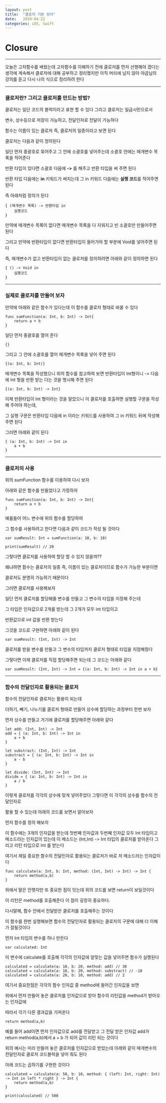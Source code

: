 ```yaml
---
layout: post
title:  "클로저 기본 정리"
date:   2019-04-22
categories: iOS, Swift
---
```


# Closure
---

오늘은 고차함수를 배웠는데 고차함수를 이해하기 전에 클로저를 먼저 선행해야 겠다는 생각에
계속해서 클로저에 대해 공부하고 정리했지만 아직 머리에 남지 않아 야곰님의 강의를 듣고 다시 나의 식으로 정리하려 한다

---

### 클로저란? 그리고 클로저를 만드는 방법?

클로저는 일단 코드의 블럭이라고 표현 할 수 있다 그리고 클로저는 일급시민으로서

변수, 상수등으로 저장이 가능하고, 전달인자로 전달이 가능하다

함수는 이름이 있는 클로저 즉, 클로저의 일종이라고 보면 된다

클로저는 다음과 같이 정의된다

일단 먼저 중괄호로 묶어주고 그 안에 소괄호를 넣어주는데 소괄호 안에는 매개변수 목록을 적어준다

반환 타입이 있다면 소괄호 다음에 **->** 를 해주고 반환 타입을 써 주면 된다

반환 타입 다음에는 **in** 키워드가 써지는데 그 in 키워드 다음에는 **실행 코드**를 적어주면 된다

즉 아래처럼 정의가 된다

```
{ (매개변수 목록) -> 반환타입 in
    실행코드
}
```

만약에 매개변수 목록이 없다면 매개변수 목록을 다 지워지고 빈 소괄호만 만들어주면 된다

그리고 만약에 반환타입이 없다면 반환타입이 들어가야 할 부분에 Void를 넣어주면 된다


즉, 매개변수가 없고 반환타입이 없는 클로저를 정의하려면 아래와 같이 정의하면 된다

```
{ () -> Void in
    실행코드
}
```

---

### 실제로 클로저를 만들어 보자

만약에 아래와 같은 함수가 있다는데 이 함수를 클로저 형태로 바꿀 수 있다

```
func sumFunction(a: Int, b: Int) -> Int{
    return a + b
}
```

일단 먼저 중괄호를 열어 준다

```
{}
```

그리고 그 안에 소괄호를 열어 매개변수 목록을 넣어 주면 된다

```
{(a: Int, b: Int)}
```

매개변수 목록을 작성했으니 위의 함수를 참고하여 보면 반환타입이 Int형이니 -> 다음에 Int 형을 반환 받는 다는 것을 명시해 주면 된다

```
{(a: Int, b: Int) -> Int}
```

이제 반환타입이 Int 형이라는 것을 알았으니 이 클로저를 호출하면 실행할 구문을 작성해 주어야 하는데, 

그 실행 구문은 반환타입 다음에 in 이라는 키워드를 사용하여 그 in 키워드 뒤에 작성해 주면 된다

그러면 아래와 같이 된다

```
{ (a: Int, b: Int) -> Int in
    a + b
}
```

---

### 클로저의 사용

위의 sumFunction 함수를 이용하여 다시 보자

아래와 같은 함수를 만들었다고 가정하자

```
func sumFunction(a: Int, b: Int) -> Int{
    return a + b
}
```

예를들어 어느 변수에 위의 함수를 할당하여 

그 함수를 사용하려고 한다면 다음과 같이 코드가 작성 될 것이다

```
var sumResult: Int = sumFunction(a: 10, b: 10)

print(sumResult) // 20
```

그렇다면 클로저를 사용하여 할당 할 수 있지 않을까??

왜냐하면 함수는 클로저의 일종 즉, 이름이 있는 클로저이므로 함수가 가능한 부분이면

클로저도 분명히 가능하기 때문이다

그러면 클로저를 사용해보자

일단 먼저 클로저를 할당해줄 변수를 만들고 그 변수의 타입을 지정해 주는데

그 타입은 인자값으로 2개를 받는데 그 2개가 모두 int 타입이고

반환값으로 int 값을 반환 받는다

그것을 코드로 구현하면 아래와 같이 된다

```
var sumResult: (Int, Int) -> Int
```

클로저를 받을 변수를 만들고 그 변수의 타입까지 클로저 형태로 타입을 지정해줬다

그렇다면 이제 클로저를 직접 할당해주면 되는데 그 코드는 아래와 같다

```
var sumResult: (Int, Int) -> Int = {(a: Int, b: Int) -> Int in a + b}
```

---

### 함수의 전달인자로 활용되는 클로저

함수의 전달인자로 클로저는 활용이 되는데

더하기, 빼기, 나누기를 클로저 형태로 만들어 상수에 할당하는 과정부터 한번 보자

먼저 상수를 만들고 거기에 클로저를 할당해주면 아래와 같다

```
let add: (Int, Int) -> Int
add = { (a: Int, b: Int) -> Int in 
    a + b
}

let substract: (Int, Int) -> Int
substract = { (a: Int, b: Int) -> Int in
    a - b
}

let divide: (Int, Int) -> Int
divide = { (a: Int, b: Int) -> Int in
    a / b
}
```

이렇게 클로저를 각각의 상수에 맞게 넣어주었다 그렇다면 이 각각의 상수를 함수의 전달인자로

활용 할 수 있는데 아래의 코드를 보면서 알아보자

먼저 함수를 정의 해보자

이 함수에는 3개의 인자값을 받는데 첫번째 인자값과 두번째 인자값 모두 Int 타입이고 메소드라는 인자값이 있는데 이 메소드는 (Int,Int) -> Int 타입의 클로저를 받아온다 그리고 리턴 타입으로 Int 를 받는다

여기서 제일 중요한 함수의 전달인자로 활용되는 클로저가 바로 저 메소드라는 인자값이다

```
func calculate(a: Int, b: Int, method: (Int, Int) -> Int) -> Int {
    return method(a,b)
}
```

위에서 말은 안햇지만 또 중요한 점이 잇는데 위의 코드를 보면 return이 보일것이다

이 리턴은 method를 호출해준다 이 점이 굉장히 중요하다.

다시말해, 함수 안에서 전달받은 클로저를 호출해주는 것이다

이 함수를 한번 실행해보면 함수의 전달인자로 활용되는 클로저의 구문에 대해 더 이해가 잘될것이다

먼저 Int 타입의 변수를 하나 만든다

```
var calculated: Int
```

이 변수에 calculate를 호출해 각각의 인자값에 알맞는 값을 넣어주면 함수가 실행된다

```
calculated = calculate(a: 10, b: 20, method: add) // 30
calculated = calculate(a: 10, b: 20, method: substract) // -10
calculated = calculate(a: 20, b: 10, method: add) // 2
```

여기서 중요한점은 각각의 함수 인자값 중 method에 들어간 인자값을 보면

위에서 먼저 만들어 놓은 클로저를 인자값으로 받아 함수의 리턴값을 method가 받아오는 인자값에

따라서 각기 다른 결과값을 가져온다

```
return method(a,b)
```

예를 들어 add이면 먼저 인자값으로 add를 전달받고 그 전달 받은 인자값 add가 return method(a,b)에서 a + b 가 되어 값이 리턴 되는 것이다

위의 예시는 미리 만들어 놓은 클로저를 인자값으로 받았는데 아래와 같이 매개변수의 전달인자로  클로저 코드블럭을 넣어 줘도 된다

아래 코드는 곱하기를 구현한 것이다

```
calculated = calculate(a: 50, b: 10, method: { (left: Int, right: Int) -> Int in left * right } -> Int {
    return method(a,b)
}

print(calculated) // 500
```
